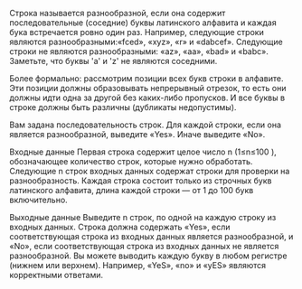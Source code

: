 Строка называется разнообразной, если она содержит последовательные (соседние) буквы латинского алфавита и каждая бука встречается ровно один раз. Например, следующие строки являются разнообразными:«fced», «xyz», «r» и «dabcef». Следующие строки не являются разнообразными: «az», «aa», «bad» и «babc». Заметьте, что буквы 'a' и 'z' не являются соседними.

Более формально: рассмотрим позиции всех букв строки в алфавите. Эти позиции должны образовывать непрерывный отрезок, то есть они должны идти одна за другой без каких-либо пропусков. И все буквы в строке должны быть различны (дубликаты недопустимы).

Вам задана последовательность строк. Для каждой строки, если она является разнообразной, выведите «Yes». Иначе выведите «No».

Входные данные
Первая строка содержит целое число n
 (1≤n≤100
), обозначающее количество строк, которые нужно обработать. Следующие n
 строк входных данных содержат строки для проверки на разнообразность. Каждая строка состоит только из строчных букв латинского алфавита, длина каждой строки — от 1
 до 100
 букв включительно.

Выходные данные
Выведите n
 строк, по одной на каждую строку из входных данных. Строка должна содержать «Yes», если соответствующая строка из входных данных является разнообразной, и «No», если соответствующая строка из входных данных не является разнообразной. Вы можете выводить каждую букву в любом регистре (нижнем или верхнем). Например, «YeS», «no» и «yES» являются корректными ответами.
